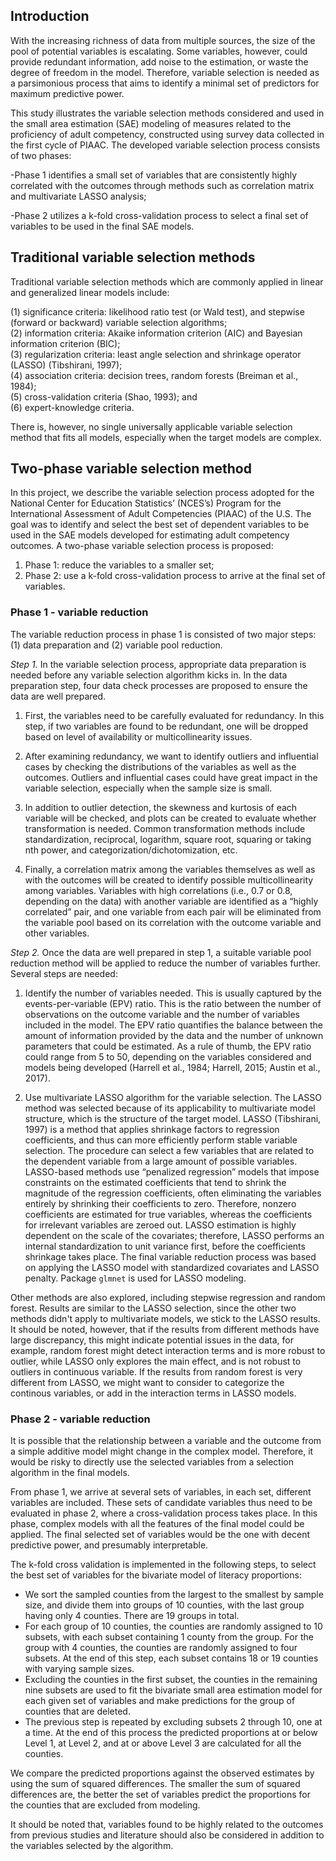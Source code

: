 ## Introduction 


With the increasing richness of data from multiple sources, the size of the pool of potential variables is escalating. Some variables, however, could provide redundant information, add noise to the estimation, or waste the degree of freedom in the model. Therefore, variable selection is needed as a parsimonious process that aims to identify a minimal set of predictors for maximum predictive power. 

This study illustrates the variable selection methods considered and used in the small area estimation (SAE) modeling of measures related to the proficiency of adult competency, constructed using survey data collected in the first cycle of PIAAC. The developed variable selection process consists of two phases: 

-Phase 1 identifies a small set of variables that are consistently highly correlated with the outcomes through methods such as correlation matrix and multivariate LASSO analysis; 

-Phase 2 utilizes a k-fold cross-validation process to select a final set of variables to be used in the final SAE models.

## Traditional variable selection methods

Traditional variable selection methods which are commonly applied in linear and generalized linear models include:

(1) significance criteria: likelihood ratio test (or Wald test), and stepwise (forward or backward) variable selection algorithms;             
(2) information criteria: Akaike information criterion (AIC) and Bayesian information criterion (BIC);            
(3) regularization criteria: least angle selection and shrinkage operator (LASSO) (Tibshirani, 1997);             
(4) association criteria: decision trees, random forests (Breiman et al., 1984);            
(5) cross-validation criteria (Shao, 1993); and             
(6) expert-knowledge criteria. 

There is, however, no single universally applicable variable selection method that fits all models, especially when the target models are complex. 

## Two-phase variable selection method

In this project, we describe the variable selection process adopted for the National Center for Education Statistics’ (NCES’s) Program for the International Assessment of Adult Competencies (PIAAC) of the U.S. The goal was to identify and select the best set of dependent variables to be used in the SAE models developed for estimating adult competency outcomes. A two-phase variable selection process is proposed: 

1. Phase 1: reduce the variables to a smaller set;          
2. Phase 2: use a k-fold cross-validation process to arrive at the final set of variables. 

[](VS_SAE.png)


### Phase 1 - variable reduction


The variable reduction process in phase 1 is consisted of two major steps: (1) data preparation and (2) variable pool reduction.

*Step 1.*  In the variable selection process, appropriate data preparation is needed before any variable selection algorithm kicks in. In the data preparation step, four data check processes are proposed to ensure the data are well prepared. 

1. First, the variables need to be carefully evaluated for redundancy. In this step, if two variables are found to be redundant, one will be dropped based on level of availability or multicollinearity issues. 

2. After examining redundancy, we want to identify outliers and influential cases by checking the distributions of the variables as well as the outcomes. Outliers and influential cases could have great impact in the variable selection, especially when the sample size is small. 

3. In addition to outlier detection, the skewness and kurtosis of each variable will be checked, and plots can be created to evaluate whether transformation is needed. Common transformation methods include standardization, reciprocal, logarithm, square root, squaring or taking nth power, and categorization/dichotomization, etc. 

4. Finally, a correlation matrix among the variables themselves as well as with the outcomes will be created to identify possible multicollinearity among variables. Variables with high correlations (i.e., 0.7 or 0.8, depending on the data) with another variable are identified as a “highly correlated” pair, and one variable from each pair will be eliminated from the variable pool based on its correlation with the outcome variable and other variables. 

*Step 2.* Once the data are well prepared in step 1, a suitable variable pool reduction method will be applied to reduce the number of variables further. Several steps are needed:

1. Identify the number of variables needed. This is usually captured by the events-per-variable (EPV) ratio. This is the ratio between the number of observations on the outcome variable and the number of variables included in the model. The EPV ratio quantifies the balance between the amount of information provided by the data and the number of unknown parameters that could be estimated. As a rule of thumb, the EPV ratio could range from 5 to 50, depending on the variables considered and models being developed (Harrell et al., 1984; Harrell, 2015; Austin et al., 2017). 

2. Use multivariate LASSO algorithm for the variable selection. The LASSO method was selected because of its applicability to multivariate model structure, which is the structure of the target model. LASSO (Tibshirani, 1997) is a method that applies shrinkage factors to regression coefficients, and thus can more efficiently perform stable variable selection. The procedure can select a few variables that are related to the dependent variable from a large amount of possible variables. LASSO-based methods use “penalized regression” models that impose constraints on the estimated coefficients that tend to shrink the magnitude of the regression coefficients, often eliminating the variables entirely by shrinking their coefficients to zero. Therefore, nonzero coefficients are estimated for true variables, whereas the coefficients for irrelevant variables are zeroed out. LASSO estimation is highly dependent on the scale of the covariates; therefore, LASSO performs an internal standardization to unit variance first, before the coefficients shrinkage takes place. The final variable reduction process was based on applying the LASSO model with standardized covariates and LASSO penalty. Package `glmnet` is used for LASSO modeling. 

Other methods are also explored, including stepwise regression and random forest. Results are similar to the LASSO selection, since the other two methods didn't apply to multivariate models, we stick to the LASSO results. It should be noted, however, that if the results from different methods have large discrepancy, this might indicate potential issues in the data, for example, random forest might detect interaction terms and is more robust to outlier, while LASSO only explores the main effect, and is not robust to outliers in continuous variable. If the results from random forest is very different from LASSO, we might want to consider to categorize the continous variables, or add in the interaction terms in LASSO models. 


### Phase 2 - variable reduction

It is possible that the relationship between a variable and the outcome from a simple additive model might change in the complex model. Therefore, it would be risky to directly use the selected variables from a selection algorithm in the final models.

From phase 1, we arrive at several sets of variables, in each set, different variables are included. These sets of candidate variables thus need to be evaluated in phase 2, where a cross-validation process takes place. In this phase, complex models with all the features of the final model could be applied. The final selected set of variables would be the one with decent predictive power, and presumably interpretable. 

The k-fold cross validation is implemented in the following steps, to select the best set of variables for the bivariate model of literacy proportions: 

-	We sort the sampled counties from the largest to the smallest by sample size, and divide them into groups of 10 counties, with the last group having only 4 counties. There are 19 groups in total.
-	For each group of 10 counties, the counties are randomly assigned to 10 subsets, with each subset containing 1 county from the group. For the group with 4 counties, the counties are randomly assigned to four subsets. At the end of this step, each subset contains 18 or 19 counties with varying sample sizes.
-	Excluding the counties in the first subset, the counties in the remaining nine subsets are used to fit the bivariate small area estimation model for each given set of variables and make predictions for the group of counties that are deleted.
-	The previous step is repeated by excluding subsets 2 through 10, one at a time. At the end of this process the predicted proportions at or below Level 1, at Level 2, and at or above Level 3 are calculated for all the counties.

We compare the predicted proportions against the observed estimates by using the sum of squared differences. The smaller the sum of squared differences are, the better the set of variables predict the proportions for the counties that are excluded from modeling. 

It should be noted that, variables found to be highly related to the outcomes from previous studies and literature should also be considered in addition to the variables selected by the algorithm. 





















